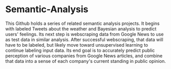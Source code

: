 # Semantic-Analysis
This Github holds a series of related semantic analysis projects. 
It begins with labeled Tweets about the weather and Bayesian analysis to predict users' feelings.
Its next step is webscraping data from Google News to use as test data in similar analysis.
After successful webscraping, that data will have to be labeled, but likely move toward unsupervised learning to continue labeling input data.
Its end goal is to accurately predict public perception of various companies from Google News articles, and combine that data into a sense of each company's current standing in public opinion.
